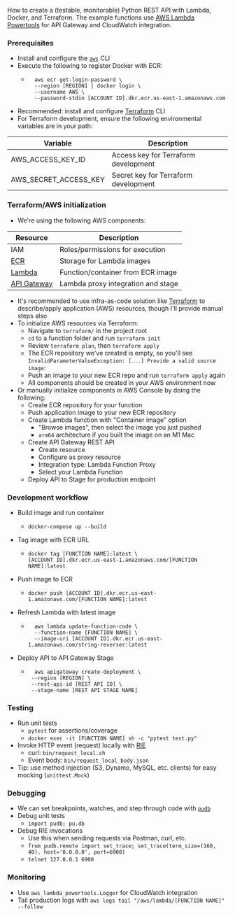 
How to create a (testable, monitorable) Python REST API with Lambda, Docker, and Terraform. The example functions use [AWS Lambda Powertools](https://awslabs.github.io/aws-lambda-powertools-python/2.5.0/) for API Gateway and CloudWatch integration.

### Prerequisites
* Install and configure the [`aws`](https://aws.amazon.com/cli) CLI
* Execute the following to register Docker with ECR:
	* ```
	    aws ecr get-login-password \
	    --region [REGION] | docker login \
	    --username AWS \
	    --password-stdin [ACCOUNT ID].dkr.ecr.us-east-1.amazonaws.com
	    ```
* Recommended: install and configure [Terraform](https://developer.hashicorp.com/terraform/tutorials/aws-get-started) CLI
* For Terraform development, ensure the following environmental variables are in your path:

| Variable               | Description                                   |
|------------------------|-----------------------------------------------|
| AWS_ACCESS_KEY_ID      | Access key for Terraform development          |
| AWS_SECRET_ACCESS_KEY  | Secret key for Terraform development          |


### Terraform/AWS initialization
* We're using the following AWS components:

| Resource               | Description                                   |
|------------------------|-----------------------------------------------|
| IAM      | Roles/permissions for execution          |
| [ECR](https://us-east-1.console.aws.amazon.com/ecr/repositories)  | Storage for Lambda images          |
| [Lambda](https://us-east-1.console.aws.amazon.com/lambda/)  | Function/container from ECR image          |
| [API Gateway](https://us-east-1.console.aws.amazon.com/apigateway/main/apis)  | Lambda proxy integration and stage          |

* It's recommended to use infra-as-code solution like [Terraform](https://registry.terraform.io/providers/hashicorp/aws/latest/docs) to describe/apply application (AWS) resources, though I'll provide manual steps also
* To initialize AWS resources via Terraform:
	* Navigate to `terraform/` in the project root
	* `cd` to a function folder and run `terraform init`
	* Review `terraform plan`, then `terraform apply`
	* The ECR repository we've created is empty, so you'll see `InvalidParameterValueException: [...] Provide a valid source image`:
	* Push an image to your new ECR repo and run `terraform apply` again
	* All components should be created in your AWS environment now
* Or manually initialize components in AWS Console by doing the following:
	* Create ECR repository for your function
	* Push application image to your new ECR repository
	* Create Lambda function with "Container image" option
		* "Browse images", then select the image you just pushed
		* `arm64` architecture if you built the image on an M1 Mac 
	* Create API Gateway REST API
		* Create resource
		* Configure as proxy resource
		* Integration type: Lambda Function Proxy
		* Select your Lambda Function
	* Deploy API to Stage for production endpoint

### Development workflow
* Build image and run container
  * ```
    docker-compose up --build  
    ```
* Tag image with ECR URL
  * ```
    docker tag [FUNCTION NAME]:latest \
    [ACCOUNT ID].dkr.ecr.us-east-1.amazonaws.com/[FUNCTION NAME]:latest
    ```
* Push image to ECR
  * ```
    docker push [ACCOUNT ID].dkr.ecr.us-east-1.amazonaws.com/[FUNCTION NAME]:latest
    ```

* Refresh Lambda with latest image
	* ```
    	aws lambda update-function-code \
        --function-name [FUNCTION NAME] \
        --image-uri [ACCOUNT ID].dkr.ecr.us-east-1.amazonaws.com/string-reverser:latest
      ```
* Deploy API to API Gateway Stage
	* ``` 
	    aws apigateway create-deployment \
	   --region [REGION] \
	   --rest-api-id [REST API ID] \
	   --stage-name [REST API STAGE NAME]
       ```

### Testing
* Run unit tests
	* `pytest` for assertions/coverage
	* `docker exec -it [FUNCTION NAME] sh -c "pytest test.py"`
* Invoke HTTP event (request) locally with [RIE](https://docs.aws.amazon.com/lambda/latest/dg/images-test.html)
	* curl: `bin/request_local.sh`
	* Event body: `bin/request_local_body.json`
* Tip: use method injection (S3, Dynamo, MySQL, etc. clients) for easy mocking (`unittest.Mock`)

### Debugging
* We can set breakpoints, watches, and step through code with [`pudb`](https://pypi.org/project/pudb/)
* Debug unit tests
	* `import pudb; pu.db`
* Debug RIE invocations
	* Use this when sending requests via Postman, curl, etc. 
	* `from pudb.remote import set_trace; set_trace(term_size=(160, 40), host='0.0.0.0', port=6900)`
	* `telnet 127.0.0.1 6900` 

### Monitoring
* Use `aws_lambda_powertools.Logger` for CloudWatch integration
* Tail production logs with `aws logs tail "/aws/lambda/[FUNCTION NAME]" --follow`